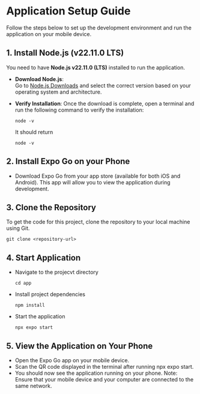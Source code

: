 # Application Setup Guide

Follow the steps below to set up the development environment and run the application on your mobile device.

## 1. Install Node.js (v22.11.0 LTS)

You need to have **Node.js v22.11.0 (LTS)** installed to run the application.

- **Download Node.js**:  
  Go to [Node.js Downloads](https://nodejs.org/en/download/prebuilt-installer) and select the correct version based on your operating system and architecture.
  
- **Verify Installation**:
  Once the download is complete, open a terminal and run the following command to verify the installation:
  ```
  node -v
  ```
  It should return
  ```
  node -v
  ```

## 2. Install Expo Go on your Phone
- Download Expo Go from your app store (available for both iOS and Android). This app will allow you to view the application during development.

## 3. Clone the Repository
To get the code for this project, clone the repository to your local machine using Git.
```
git clone <repository-url>
```

## 4. Start Application
- Navigate to the projecvt directory
  ```
  cd app
  ```
- Install project dependencies
  ```
  npm install
  ```
- Start the application
  ```
  npx expo start
  ```

## 5. View the Application on Your Phone
- Open the Expo Go app on your mobile device.
- Scan the QR code displayed in the terminal after running npx expo start.
- You should now see the application running on your phone.
Note: Ensure that your mobile device and your computer are connected to the same network.
